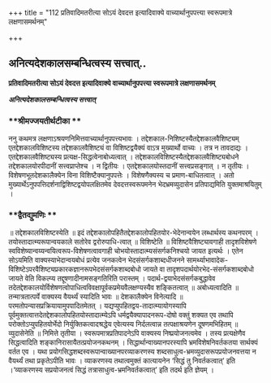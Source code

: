 +++
title = "112 प्रतिवादिमतरीत्या सोऽयं देवदत्त इत्यादिवाक्ये वाच्यार्थानुपपत्त्या स्वरूपमात्रे लक्षणासमर्थनम्"

+++


## अनित्यदेशकालसम्बन्धित्वस्य सत्त्वात्..

**प्रतिवादिमतरीत्या सोऽयं देवदत्त इत्यादिवाक्ये वाच्यार्थानुपपत्त्या स्वरूपमात्रे लक्षणासमर्थनम्**

***अनित्यदेशकालसम्बन्धित्वस्य सत्त्वात्***

### **श्रीमज्जयतीर्थटीका **

ननु कथमत्र लक्षणाऽश्रयणनिमित्तवाच्यार्थानुपपत्त्यभावः । तद्देशकाल-निशिष्टस्यैतद्देशकालवैशिष्ट्यम् एतद्देशकालविशिष्टस्य तद्देशकालवैशिष्ट्यं वा विशिष्टद्वयैक्यं वाऽत्र मुख्यार्थो वाच्यः । तत्र न तावदाद्यः । एतद्देशकालवैशिष्ट्यस्य प्रत्यक्ष-सिद्धत्वेनाबोध्यत्वात् । तद्देशकालविशिष्टस्यैतद्देशकालवैशिष्ट्यबोधने तद्देशकालयोरपीदानीं सत्त्वप्राप्तेश्च । न द्वितीयः । एतद्देशकालयोस्तदानीं सत्त्वप्रसङ्गात् । न तृतीयः । विशेषणभूतदेशकालैक्येन विना विशिष्टैक्यानुपपत्तेः । विशेषणैक्यस्य च प्रमाण-बाधितत्वात् । अतो मुख्यार्थेऽनुपपत्तिदर्शनाद्विशिष्टद्वयोपलक्षितमेव देवदत्तस्वरूपमनेन भेदभ्रमव्युदासेन प्रतिपाद्यमिति युक्तमाश्रयितुम् ।

### **द्वैतद्युमणिः **

॥ तद्देशकालविशिष्टस्येति ॥ इदं तद्देशकालोपहितैतद्देशकालोपहितयोर-भेदेनान्वयेन लब्धार्थस्य कथनपरम् । तयोस्तादात्म्यरूपान्वयकाले सतोरेव द्वरोरुपाधि-त्वात् ॥ विशिष्टेति ॥ विशिष्टवैशिष्ट्यावगाही तादृशविशेषणे स्वविशेष्यान्वय्यन्वयित्वरूप-विशेषणत्वावगाही चोभयोस्तादात्म्यसंसर्गकनिश्चयो जायत इत्यर्थः । एतेन सोऽयमिति वाक्यस्याभेदान्वयबोधं प्रत्येव जनकत्वेन भेदसंसर्गकशाब्दधीजनने सामर्थ्याभावादेक-विशिष्टेऽपरवैशिष्ट्यप्रकारकज्ञानरूपभेदसंसर्गकशाब्दबोधो जायते वा तादृशपदार्थयोरभेद-संसर्गकशाब्दबोधो जायते वेति विकल्प्य तद्दूषणादीनामसङ्गतिरिति परास्तम् । पदार्थ-द्वयाभेदसंसर्गकबुद्धावेव तदेतद्देशकालयोर्विशेषणत्वोपाधित्वविवक्षापूर्वकप्रमेयवैलक्षण्यस्यैव शङ्कितत्वात् ॥ अबोध्यत्वादिति ॥ तन्मात्रतात्पर्ये वाक्यस्य वैयर्थ्यं स्यादिति भावः ॥ देशकालैक्येन विनेत्यादि ॥ परमतोपन्यासप्रक्रियायामुपपादितमेतत् । यद्यप्युपहितद्वय-तादात्म्यायोगस्यापि पूर्वमुक्तत्वात्तदेतद्देशकालोपहितयोस्तादात्म्येऽपि धर्मद्वयैक्यापादनरूप-दोषो वक्तुं शक्यत एव तथापि परोक्तोऽप्युपहितयोर्भेदो निर्युक्तिकत्वादश्रद्धेय एवेत्यस्य निर्दलत्वान्न तत्पक्षाश्रयणेन दूषणमभिहितम् ॥ व्युदासेनेति ॥ निमित्ते तृतीया । स्वरूपमात्रप्रतिपादनेऽपि वाक्यस्य निष्प्रयोजनत्वमेव । तस्य प्रत्यक्षेणैव सिद्धत्वादिति शङ्कानिरासायैतत्प्रयोजनकथनम् । सिद्धार्थान्वाख्यानपरस्यापि भ्रमविशेषनिवर्तकतया सार्थक्यं वर्तत एव । यथा प्रयोगसिद्धशब्दस्वरूपान्वाख्यानपरव्याकरणस्य शब्दसाधुत्व-भ्रमव्युदासरूपप्रयोजनवत्तया न वैयर्थ्यं तथा प्रकृतेऽपीति भावः । व्याकरणस्य तथात्वमुक्तं कात्यायनेन ‘सिद्धं तु निवर्तकत्वात्’ इति ।‘व्याकरणस्य सप्रयोजनत्वं सिद्धं तत्रासाधुत्व-भ्रमनिवर्तकत्वात्’ इति तदर्थ इति ज्ञेयम् ।

